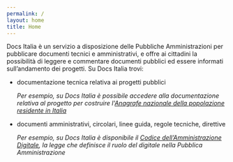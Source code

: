 ```yaml
---
permalink: /
layout: home
title: Home
---
```

Docs Italia è un servizio a disposizione delle Pubbliche Amministrazioni per
pubblicare documenti tecnici e amministrativi, e offre ai cittadini la
possibilità di leggere e commentare documenti pubblici ed essere informati
sull’andamento dei progetti. Su Docs Italia trovi:

* documentazione tecnica relativa ai progetti pubblici
  
  *Per esempio, su Docs
  Italia è possibile accedere alla documentazione relativa al progetto per
  costruire l'[Anagrafe nazionale della popolazione residente in 
  Italia](https://anpr.readthedocs.io/en/latest/)*

* documenti amministrativi, circolari, linee guida, regole tecniche, direttive
  
  *Per esempio, su Docs Italia è disponibile il [Codice dell’Amministrazione
  Digitale](https://cad.readthedocs.io), la legge che definisce il ruolo del 
  digitale nella Pubblica Amministrazione*

